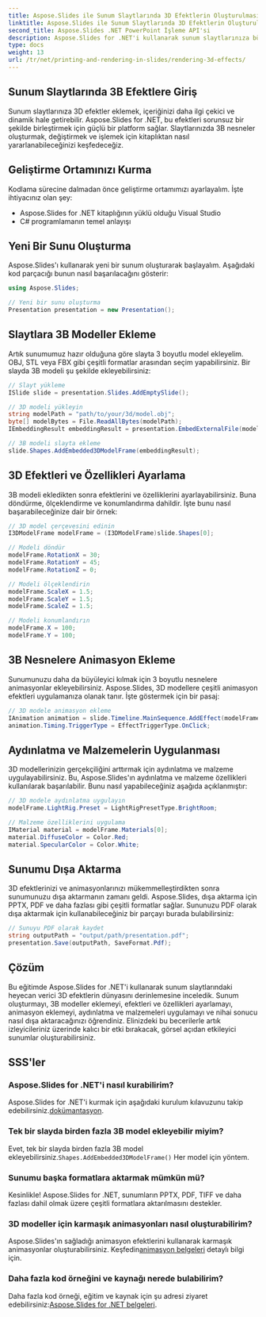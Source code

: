 ```yaml
---
title: Aspose.Slides ile Sunum Slaytlarında 3D Efektlerin Oluşturulması
linktitle: Aspose.Slides ile Sunum Slaytlarında 3D Efektlerin Oluşturulması
second_title: Aspose.Slides .NET PowerPoint İşleme API'si
description: Aspose.Slides for .NET'i kullanarak sunum slaytlarınıza büyüleyici 3D efektleri nasıl ekleyeceğinizi öğrenin. Adım adım kılavuzumuz, ortamınızı ayarlamaktan animasyon uygulamaya ve nihai sonucu dışa aktarmaya kadar her şeyi kapsar.
type: docs
weight: 13
url: /tr/net/printing-and-rendering-in-slides/rendering-3d-effects/
---
```


## Sunum Slaytlarında 3B Efektlere Giriş

Sunum slaytlarınıza 3D efektler eklemek, içeriğinizi daha ilgi çekici ve dinamik hale getirebilir. Aspose.Slides for .NET, bu efektleri sorunsuz bir şekilde birleştirmek için güçlü bir platform sağlar. Slaytlarınızda 3B nesneler oluşturmak, değiştirmek ve işlemek için kitaplıktan nasıl yararlanabileceğinizi keşfedeceğiz.

## Geliştirme Ortamınızı Kurma

Kodlama sürecine dalmadan önce geliştirme ortamımızı ayarlayalım. İşte ihtiyacınız olan şey:

- Aspose.Slides for .NET kitaplığının yüklü olduğu Visual Studio
- C# programlamanın temel anlayışı

## Yeni Bir Sunu Oluşturma

Aspose.Slides'ı kullanarak yeni bir sunum oluşturarak başlayalım. Aşağıdaki kod parçacığı bunun nasıl başarılacağını gösterir:

```csharp
using Aspose.Slides;

// Yeni bir sunu oluşturma
Presentation presentation = new Presentation();
```

## Slaytlara 3B Modeller Ekleme

Artık sunumumuz hazır olduğuna göre slayta 3 boyutlu model ekleyelim. OBJ, STL veya FBX gibi çeşitli formatlar arasından seçim yapabilirsiniz. Bir slayda 3B modeli şu şekilde ekleyebilirsiniz:

```csharp
// Slayt yükleme
ISlide slide = presentation.Slides.AddEmptySlide();

// 3D modeli yükleyin
string modelPath = "path/to/your/3d/model.obj";
byte[] modelBytes = File.ReadAllBytes(modelPath);
IEmbeddingResult embeddingResult = presentation.EmbedExternalFile(modelBytes);

// 3B modeli slayta ekleme
slide.Shapes.AddEmbedded3DModelFrame(embeddingResult);
```

## 3D Efektleri ve Özellikleri Ayarlama

3B modeli ekledikten sonra efektlerini ve özelliklerini ayarlayabilirsiniz. Buna döndürme, ölçeklendirme ve konumlandırma dahildir. İşte bunu nasıl başarabileceğinize dair bir örnek:

```csharp
// 3D model çerçevesini edinin
I3DModelFrame modelFrame = (I3DModelFrame)slide.Shapes[0];

// Modeli döndür
modelFrame.RotationX = 30;
modelFrame.RotationY = 45;
modelFrame.RotationZ = 0;

// Modeli ölçeklendirin
modelFrame.ScaleX = 1.5;
modelFrame.ScaleY = 1.5;
modelFrame.ScaleZ = 1.5;

// Modeli konumlandırın
modelFrame.X = 100;
modelFrame.Y = 100;
```

## 3B Nesnelere Animasyon Ekleme

Sunumunuzu daha da büyüleyici kılmak için 3 boyutlu nesnelere animasyonlar ekleyebilirsiniz. Aspose.Slides, 3D modellere çeşitli animasyon efektleri uygulamanıza olanak tanır. İşte göstermek için bir pasaj:

```csharp
// 3D modele animasyon ekleme
IAnimation animation = slide.Timeline.MainSequence.AddEffect(modelFrame, EffectType.Fade);
animation.Timing.TriggerType = EffectTriggerType.OnClick;
```

## Aydınlatma ve Malzemelerin Uygulanması

3D modellerinizin gerçekçiliğini arttırmak için aydınlatma ve malzeme uygulayabilirsiniz. Bu, Aspose.Slides'ın aydınlatma ve malzeme özellikleri kullanılarak başarılabilir. Bunu nasıl yapabileceğiniz aşağıda açıklanmıştır:

```csharp
// 3D modele aydınlatma uygulayın
modelFrame.LightRig.Preset = LightRigPresetType.BrightRoom;

// Malzeme özelliklerini uygulama
IMaterial material = modelFrame.Materials[0];
material.DiffuseColor = Color.Red;
material.SpecularColor = Color.White;
```

## Sunumu Dışa Aktarma

3D efektlerinizi ve animasyonlarınızı mükemmelleştirdikten sonra sunumunuzu dışa aktarmanın zamanı geldi. Aspose.Slides, dışa aktarma için PPTX, PDF ve daha fazlası gibi çeşitli formatlar sağlar. Sununuzu PDF olarak dışa aktarmak için kullanabileceğiniz bir parçayı burada bulabilirsiniz:

```csharp
// Sunuyu PDF olarak kaydet
string outputPath = "output/path/presentation.pdf";
presentation.Save(outputPath, SaveFormat.Pdf);
```

## Çözüm

Bu eğitimde Aspose.Slides for .NET'i kullanarak sunum slaytlarındaki heyecan verici 3D efektlerin dünyasını derinlemesine inceledik. Sunum oluşturmayı, 3B modeller eklemeyi, efektleri ve özellikleri ayarlamayı, animasyon eklemeyi, aydınlatma ve malzemeleri uygulamayı ve nihai sonucu nasıl dışa aktaracağınızı öğrendiniz. Elinizdeki bu becerilerle artık izleyicileriniz üzerinde kalıcı bir etki bırakacak, görsel açıdan etkileyici sunumlar oluşturabilirsiniz.

## SSS'ler

### Aspose.Slides for .NET'i nasıl kurabilirim?

 Aspose.Slides for .NET'i kurmak için aşağıdaki kurulum kılavuzunu takip edebilirsiniz.[dokümantasyon](https://docs.aspose.com/slides/net/installation/).

### Tek bir slayda birden fazla 3B model ekleyebilir miyim?

 Evet, tek bir slayda birden fazla 3B model ekleyebilirsiniz.`Shapes.AddEmbedded3DModelFrame()` Her model için yöntem.

### Sunumu başka formatlara aktarmak mümkün mü?

Kesinlikle! Aspose.Slides for .NET, sunumların PPTX, PDF, TIFF ve daha fazlası dahil olmak üzere çeşitli formatlara aktarılmasını destekler.

### 3D modeller için karmaşık animasyonları nasıl oluşturabilirim?

 Aspose.Slides'ın sağladığı animasyon efektlerini kullanarak karmaşık animasyonlar oluşturabilirsiniz. Keşfedin[animasyon belgeleri](https://reference.aspose.com/slides/net/aspose.slides.animation/) detaylı bilgi için.

### Daha fazla kod örneğini ve kaynağı nerede bulabilirim?

 Daha fazla kod örneği, eğitim ve kaynak için şu adresi ziyaret edebilirsiniz:[Aspose.Slides for .NET belgeleri](https://reference.aspose.com/slides/net/).